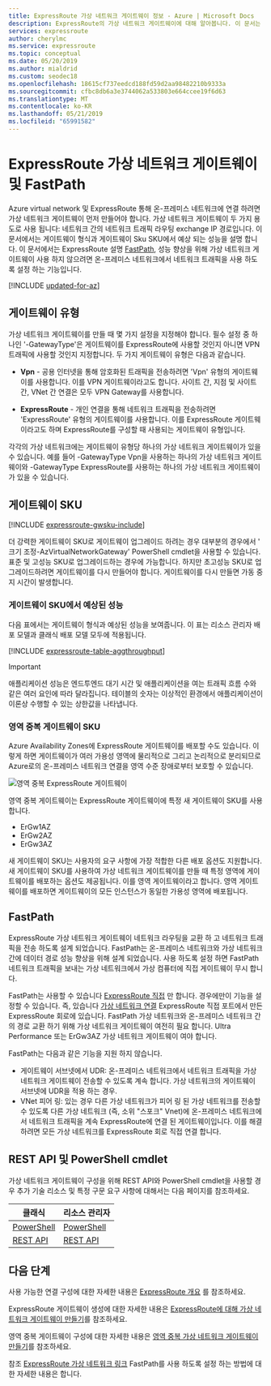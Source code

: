 ```yaml
---
title: ExpressRoute 가상 네트워크 게이트웨이 정보 - Azure | Microsoft Docs
description: ExpressRoute의 가상 네트워크 게이트웨이에 대해 알아봅니다. 이 문서는 게이트웨이 SKU 및 유형에 대한 정보를 포함합니다.
services: expressroute
author: cherylmc
ms.service: expressroute
ms.topic: conceptual
ms.date: 05/20/2019
ms.author: mialdrid
ms.custom: seodec18
ms.openlocfilehash: 18615cf737eedcd188fd59d2aa98482210b9333a
ms.sourcegitcommit: cfbc8db6a3e3744062a533803e664ccee19f6d63
ms.translationtype: MT
ms.contentlocale: ko-KR
ms.lasthandoff: 05/21/2019
ms.locfileid: "65991582"
---
```

# <a name="expressroute-virtual-network-gateway-and-fastpath"></a>ExpressRoute 가상 네트워크 게이트웨이 및 FastPath
Azure virtual network 및 ExpressRoute 통해 온-프레미스 네트워크에 연결 하려면 가상 네트워크 게이트웨이 먼저 만들어야 합니다. 가상 네트워크 게이트웨이 두 가지 용도로 사용 됩니다: 네트워크 간의 네트워크 트래픽 라우팅 exchange IP 경로입니다. 이 문서에서는 게이트웨이 형식과 게이트웨이 Sku SKU에서 예상 되는 성능을 설명 합니다. 이 문서에서는 ExpressRoute 설명 [FastPath](#fastpath), 성능 향상을 위해 가상 네트워크 게이트웨이 사용 하지 않으려면 온-프레미스 네트워크에서 네트워크 트래픽을 사용 하도록 설정 하는 기능입니다.

[!INCLUDE [updated-for-az](../../includes/updated-for-az.md)]

## <a name="gateway-types"></a>게이트웨이 유형

가상 네트워크 게이트웨이를 만들 때 몇 가지 설정을 지정해야 합니다. 필수 설정 중 하나인 '-GatewayType'은 게이트웨이를 ExpressRoute에 사용할 것인지 아니면 VPN 트래픽에 사용할 것인지 지정합니다. 두 가지 게이트웨이 유형은 다음과 같습니다.

* **Vpn** - 공용 인터넷을 통해 암호화된 트래픽을 전송하려면 'Vpn' 유형의 게이트웨이를 사용합니다. 이를 VPN 게이트웨이라고도 합니다. 사이트 간, 지점 및 사이트 간, VNet 간 연결은 모두 VPN Gateway를 사용합니다.

* **ExpressRoute** - 개인 연결을 통해 네트워크 트래픽을 전송하려면 'ExpressRoute' 유형의 게이트웨이를 사용합니다. 이를 ExpressRoute 게이트웨이라고도 하며 ExpressRoute를 구성할 때 사용되는 게이트웨이 유형입니다.

각각의 가상 네트워크에는 게이트웨이 유형당 하나의 가상 네트워크 게이트웨이가 있을 수 있습니다. 예를 들어 -GatewayType Vpn을 사용하는 하나의 가상 네트워크 게이트웨이와 -GatewayType ExpressRoute를 사용하는 하나의 가상 네트워크 게이트웨이가 있을 수 있습니다.

## <a name="gwsku"></a>게이트웨이 SKU
[!INCLUDE [expressroute-gwsku-include](../../includes/expressroute-gwsku-include.md)]

더 강력한 게이트웨이 SKU로 게이트웨이 업그레이드 하려는 경우 대부분의 경우에서 ' 크기 조정-AzVirtualNetworkGateway' PowerShell cmdlet을 사용할 수 있습니다. 표준 및 고성능 SKU로 업그레이드하는 경우에 가능합니다. 하지만 초고성능 SKU로 업그레이드하려면 게이트웨이를 다시 만들어야 합니다. 게이트웨이를 다시 만들면 가동 중지 시간이 발생합니다.

### <a name="aggthroughput"></a>게이트웨이 SKU에서 예상된 성능
다음 표에서는 게이트웨이 형식과 예상된 성능을 보여줍니다. 이 표는 리소스 관리자 배포 모델과 클래식 배포 모델 모두에 적용됩니다.

[!INCLUDE [expressroute-table-aggthroughput](../../includes/expressroute-table-aggtput-include.md)]

> [!IMPORTANT]
> 애플리케이션 성능은 엔드투엔드 대기 시간 및 애플리케이션을 여는 트래픽 흐름 수와 같은 여러 요인에 따라 달라집니다. 테이블의 숫자는 이상적인 환경에서 애플리케이션이 이론상 수행할 수 있는 상한값을 나타냅니다.
>
>

### <a name="zrgw"></a>영역 중복 게이트웨이 SKU

Azure Availability Zones에 ExpressRoute 게이트웨이를 배포할 수도 있습니다. 이렇게 하면 게이트웨이가 여러 가용성 영역에 물리적으로 그리고 논리적으로 분리되므로 Azure로의 온-프레미스 네트워크 연결을 영역 수준 장애로부터 보호할 수 있습니다.

![영역 중복 ExpressRoute 게이트웨이](./media/expressroute-about-virtual-network-gateways/zone-redundant.png)

영역 중복 게이트웨이는 ExpressRoute 게이트웨이에 특정 새 게이트웨이 SKU를 사용합니다.

* ErGw1AZ
* ErGw2AZ
* ErGw3AZ

새 게이트웨이 SKU는 사용자의 요구 사항에 가장 적합한 다른 배포 옵션도 지원합니다. 새 게이트웨이 SKU를 사용하여 가상 네트워크 게이트웨이를 만들 때 특정 영역에 게이트웨이를 배포하는 옵션도 제공됩니다. 이를 영역 게이트웨이라고 합니다. 영역 게이트웨이를 배포하면 게이트웨이의 모든 인스턴스가 동일한 가용성 영역에 배포됩니다.

## <a name="fastpath"></a>FastPath
ExpressRoute 가상 네트워크 게이트웨이 네트워크 라우팅을 교환 하 고 네트워크 트래픽을 전송 하도록 설계 되었습니다. FastPath는 온-프레미스 네트워크와 가상 네트워크 간에 데이터 경로 성능 향상을 위해 설계 되었습니다. 사용 하도록 설정 하면 FastPath 네트워크 트래픽을 보내는 가상 네트워크에서 가상 컴퓨터에 직접 게이트웨이 무시 합니다. 

FastPath는 사용할 수 있습니다 [ExpressRoute 직접](expressroute-erdirect-about.md) 만 합니다. 경우에만이 기능을 설정할 수 있습니다. 즉, 있습니다 [가상 네트워크 연결](expressroute-howto-linkvnet-arm.md) ExpressRoute 직접 포트에서 만든 ExpressRoute 회로에 있습니다. FastPath 가상 네트워크와 온-프레미스 네트워크 간의 경로 교환 하기 위해 가상 네트워크 게이트웨이 여전히 필요 합니다. Ultra Performance 또는 ErGw3AZ 가상 네트워크 게이트웨이 여야 합니다.

FastPath는 다음과 같은 기능을 지원 하지 않습니다.
* 게이트웨이 서브넷에서 UDR: 온-프레미스 네트워크에서 네트워크 트래픽을 가상 네트워크 게이트웨이 전송할 수 있도록 계속 합니다. 가상 네트워크의 게이트웨이 서브넷에 UDR을 적용 하는 경우.
* VNet 피어 링: 있는 경우 다른 가상 네트워크가 피어 링 된 가상 네트워크를 전송할 수 있도록 다른 가상 네트워크 (즉, 소위 "스포크" Vnet)에 온-프레미스 네트워크에서 네트워크 트래픽을 계속 ExpressRoute에 연결 된 게이트웨이입니다. 이를 해결 하려면 모든 가상 네트워크를 ExpressRoute 회로 직접 연결 합니다.

## <a name="resources"></a>REST API 및 PowerShell cmdlet
가상 네트워크 게이트웨이 구성을 위해 REST API와 PowerShell cmdlet을 사용할 경우 추가 기술 리소스 및 특정 구문 요구 사항에 대해서는 다음 페이지를 참조하세요.

| **클래식** | **리소스 관리자** |
| --- | --- |
| [PowerShell](https://docs.microsoft.com/powershell/module/servicemanagement/azure/?view=azuresmps-4.0.0#azure) |[PowerShell](https://docs.microsoft.com/powershell/module/az.network#networking) |
| [REST API](https://msdn.microsoft.com/library/jj154113.aspx) |[REST API](https://msdn.microsoft.com/library/mt163859.aspx) |

## <a name="next-steps"></a>다음 단계
사용 가능한 연결 구성에 대한 자세한 내용은 [ExpressRoute 개요](expressroute-introduction.md) 를 참조하세요.

ExpressRoute 게이트웨이 생성에 대한 자세한 내용은 [ExpressRoute에 대해 가상 네트워크 게이트웨이 만들기](expressroute-howto-add-gateway-resource-manager.md)를 참조하세요.

영역 중복 게이트웨이 구성에 대한 자세한 내용은 [영역 중복 가상 네트워크 게이트웨이 만들기](../../articles/vpn-gateway/create-zone-redundant-vnet-gateway.md)를 참조하세요.

참조 [ExpressRoute 가상 네트워크 링크](expressroute-howto-linkvnet-arm.md) FastPath를 사용 하도록 설정 하는 방법에 대 한 자세한 내용은 합니다. 
